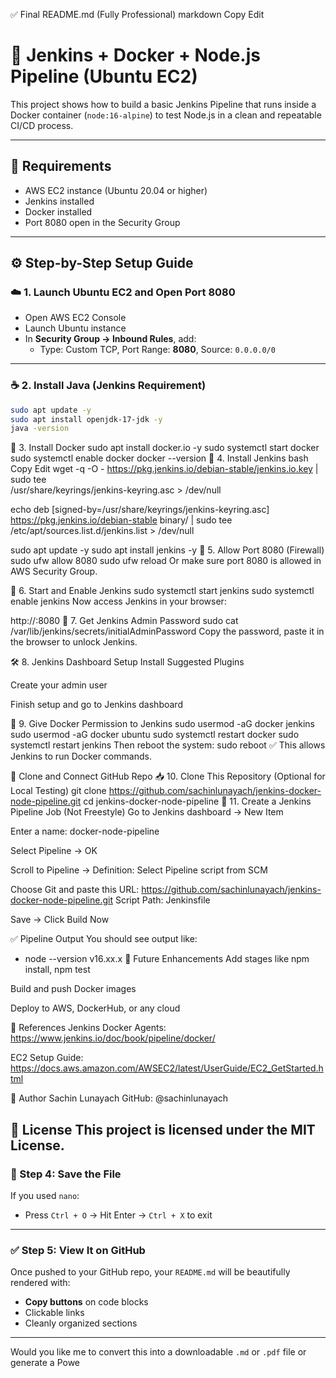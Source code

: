 ✅ Final README.md (Fully Professional)
markdown
Copy
Edit
# 🚀 Jenkins + Docker + Node.js Pipeline (Ubuntu EC2)

This project shows how to build a basic Jenkins Pipeline that runs inside a Docker container (`node:16-alpine`) to test Node.js in a clean and repeatable CI/CD process.

---

## 🧰 Requirements

- AWS EC2 instance (Ubuntu 20.04 or higher)
- Jenkins installed
- Docker installed
- Port 8080 open in the Security Group

---

## ⚙️ Step-by-Step Setup Guide

### ☁️ 1. Launch Ubuntu EC2 and Open Port 8080

- Open AWS EC2 Console
- Launch Ubuntu instance
- In **Security Group → Inbound Rules**, add:
  - Type: Custom TCP, Port Range: **8080**, Source: `0.0.0.0/0`

---

### ☕ 2. Install Java (Jenkins Requirement)

```bash
sudo apt update -y
sudo apt install openjdk-17-jdk -y
java -version
```
🐳 3. Install Docker
sudo apt install docker.io -y
sudo systemctl start docker
sudo systemctl enable docker
docker --version
👷 4. Install Jenkins
bash
Copy
Edit
wget -q -O - https://pkg.jenkins.io/debian-stable/jenkins.io.key | sudo tee \
  /usr/share/keyrings/jenkins-keyring.asc > /dev/null

echo deb [signed-by=/usr/share/keyrings/jenkins-keyring.asc] \
  https://pkg.jenkins.io/debian-stable binary/ | sudo tee \
  /etc/apt/sources.list.d/jenkins.list > /dev/null

sudo apt update -y
sudo apt install jenkins -y
🔐 5. Allow Port 8080 (Firewall)
sudo ufw allow 8080
sudo ufw reload
Or make sure port 8080 is allowed in AWS Security Group.

🔄 6. Start and Enable Jenkins
sudo systemctl start jenkins
sudo systemctl enable jenkins
Now access Jenkins in your browser:

http://<your-ec2-public-ip>:8080
🔑 7. Get Jenkins Admin Password
sudo cat /var/lib/jenkins/secrets/initialAdminPassword
Copy the password, paste it in the browser to unlock Jenkins.

🛠️ 8. Jenkins Dashboard Setup
Install Suggested Plugins

Create your admin user

Finish setup and go to Jenkins dashboard

🔧 9. Give Docker Permission to Jenkins
sudo usermod -aG docker jenkins
sudo usermod -aG docker ubuntu
sudo systemctl restart docker
sudo systemctl restart jenkins
Then reboot the system:
sudo reboot
✅ This allows Jenkins to run Docker commands.

🧪 Clone and Connect GitHub Repo
📥 10. Clone This Repository (Optional for Local Testing)
git clone https://github.com/sachinlunayach/jenkins-docker-node-pipeline.git
cd jenkins-docker-node-pipeline
🔧 11. Create a Jenkins Pipeline Job (Not Freestyle)
Go to Jenkins dashboard → New Item

Enter a name: docker-node-pipeline

Select Pipeline → OK

Scroll to Pipeline → Definition: Select Pipeline script from SCM

Choose Git and paste this URL:
https://github.com/sachinlunayach/jenkins-docker-node-pipeline.git
Script Path: Jenkinsfile

Save → Click Build Now

✅ Pipeline Output
You should see output like:
+ node --version
v16.xx.x
🚀 Future Enhancements
Add stages like npm install, npm test

Build and push Docker images

Deploy to AWS, DockerHub, or any cloud

📎 References
Jenkins Docker Agents: https://www.jenkins.io/doc/book/pipeline/docker/

EC2 Setup Guide: https://docs.aws.amazon.com/AWSEC2/latest/UserGuide/EC2_GetStarted.html

🙌 Author
Sachin Lunayach
GitHub: @sachinlunayach

📝 License
This project is licensed under the MIT License.
---

### 💾 Step 4: Save the File

If you used `nano`:
- Press `Ctrl + O` → Hit Enter → `Ctrl + X` to exit

---

### ✅ Step 5: View It on GitHub

Once pushed to your GitHub repo, your `README.md` will be beautifully rendered with:
- **Copy buttons** on code blocks
- Clickable links
- Cleanly organized sections

---

Would you like me to convert this into a downloadable `.md` or `.pdf` file or generate a Powe
